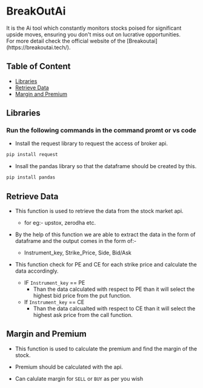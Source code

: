 # BreakOutAi
<div>It is the Ai tool which constantly monitors stocks poised for significant upside moves, ensuring you don't miss out on lucrative opportunities.</div>
For more detail check the official website of the [Breakoutai](https://breakoutai.tech/).

## Table of Content
- [Libraries](#Libraries)
- [Retrieve Data](#Retrieve-Data)
- [Margin and Premium](#Margin-and-Premium)


## Libraries
### Run the following commands in the command promt or vs code 
- Install the request library to request the access of broker api.
```bash
pip install request
```
- Insall the pandas library so that the dataframe should be created by this.
```bash
pip install pandas
```
## Retrieve Data
- This function is used to retrieve the data from the stock market api.
    - for eg:- upstox, zerodha etc.
    
- By the help of this function we are able to extract the data in the form of dataframe and the output comes in the form of:-
    - Instrument_key, Strike_Price, Side, Bid/Ask
  
- This function check for PE and CE for each strike price and calculate the data accordingly.
    
    - IF `Instrument_key` == PE
        - Than the data calculated with respect to PE than it will select the highest bid price from the put function.
    - If `Instrument_key` == CE
        - Than the data calcualted with respect to CE than it will select the highest ask price from the call function.

## Margin and Premium
- This function is used to calculate the premium and find the margin of the stock.
  
- Premium should be calculated with the api.

- Can calulate margin for `SELL` or `BUY` as per you wish
